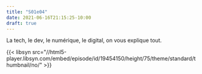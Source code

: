 ```yaml
---
title: "S01e04"
date: 2021-06-16T21:15:25-10:00
draft: true
---
```


La tech, le dev, le numérique, le digital, on vous explique tout.

{{< libsyn src="//html5-player.libsyn.com/embed/episode/id/19454150/height/75/theme/standard/thumbnail/no/" >}}